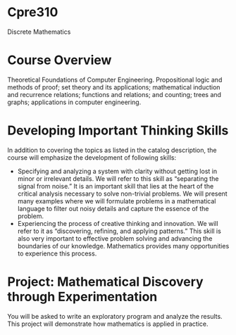 # Cpre310
 Discrete Mathematics

# Course Overview
Theoretical Foundations of Computer Engineering. Propositional logic and methods of proof; set theory and its
applications; mathematical induction and recurrence relations; functions and relations; and counting;
trees and graphs; applications in computer engineering.

# Developing Important Thinking Skills
In addition to covering the topics as listed in the catalog description, the course will emphasize the
development of following skills:
* Specifying and analyzing a system with clarity without getting lost in minor or irrelevant
details.
We will refer to this skill as “separating the signal from noise.” It is an important skill that lies at the
heart of the critical analysis necessary to solve non-trivial problems. We will present many examples
where we will formulate problems in a mathematical language to filter out noisy details and capture
the essence of the problem.
* Experiencing the process of creative thinking and innovation.
We will refer to it as “discovering, refining, and applying patterns.” This skill is also very important to
effective problem solving and advancing the boundaries of our knowledge. Mathematics provides
many opportunities to experience this process.

# Project: Mathematical Discovery through Experimentation
You will be asked to write an exploratory program and analyze the results. This project will
demonstrate how mathematics is applied in practice.
